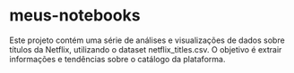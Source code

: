 # meus-notebooks
Este projeto contém uma série de análises e visualizações de dados sobre títulos da Netflix, utilizando o dataset netflix_titles.csv. O objetivo é extrair informações e tendências sobre o catálogo da plataforma.
